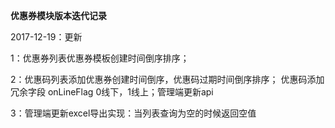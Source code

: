 **优惠券模块版本迭代记录**

2017-12-19：更新

1：优惠券列表优惠券模板创建时间倒序排序；

2：优惠码列表添加优惠券创建时间倒序，优惠码过期时间倒序排序；
优惠码添加冗余字段 onLineFlag 0线下，1线上；管理端更新api
 
3：管理端更新excel导出实现：当列表查询为空的时候返回空值